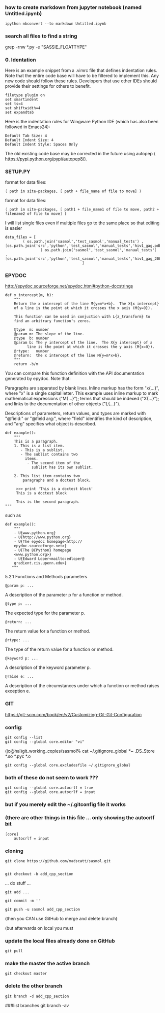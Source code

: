 
###  how to create markdown from jupyter notebook (named Untitled.ipynb)

    ipython nbconvert --to markdown Untitled.ipynb

###  search all files to find a string

grep -rnw *.py -e "SASSIE_FLOATTYPE" 


### 0. Identation

Here is an example snippet from a .vimrc file that defines indentation rules. Note that the entire code base will have to be filtered to implement this. Any new code should follow these rules. Developers that use other IDEs should provide their settings for others to benefit.

    filetype plugin on
    set smartindent
    set ts=4
    set shiftwidth=4
    set expandtab

Here is the indentation rules for Wingware Python IDE (which has also been followed in Emacs24):

    Default Tab Size: 4
    Default Indent Size: 4
    Default Indent Style: Spaces Only

The old existing code base may be corrected in the future using autopep ( https://pypi.python.org/pypi/autopep8/).

### SETUP.PY ###

format for data files:
  
    ( path in site-packages, [ path + file_name of file to move] )
format for data files:
  
    ( path in site-packages, [ path1 + file_name1 of file to move, path2 + filename2 of file to move] )

I will list single files even if multiple files go to the same place so that editing is easier

    data_files = [
            ( os.path.join('sasmol','test_sasmol','manual_tests') , [os.path.join('src','python','test_sasmol','manual_tests','hiv1_gag.pdb')]),
                    ( os.path.join('sasmol','test_sasmol','manual_tests') , [os.path.join('src','python','test_sasmol','manual_tests','hiv1_gag_200_frames.dcd')])
                                       ]

### EPYDOC


http://epydoc.sourceforge.net/epydoc.html#python-docstrings


    def x_intercept(m, b):
        """
        Return the x intercept of the line M{y=m*x+b}.  The X{x intercept}
        of a line is the point at which it crosses the x axis (M{y=0}).

        This function can be used in conjuction with L{z_transform} to
        find an arbitrary function's zeros.

        @type  m: number
        @param m: The slope of the line.
        @type  b: number
        @param b: The y intercept of the line.  The X{y intercept} of a
              line is the point at which it crosses the y axis (M{x=0}).
        @rtype:   number
        @return:  the x intercept of the line M{y=m*x+b}.
        """
        return -b/m

You can compare this function definition with the API documentation generated by epydoc. Note that:

Paragraphs are separated by blank lines.
Inline markup has the form "x{...}", where "x" is a single capital letter. This example uses inline markup to mark mathematical expressions ("M{...}"); terms that should be indexed ("X{...}"); and links to the documentation of other objects ("L{...}").

Descriptions of parameters, return values, and types are marked with "@field:" or "@field arg:", where "field" identifies the kind of description, and "arg" specifies what object is described.

    def example():
        """
        This is a paragraph.
        1. This is a list item.
           - This is a sublist.
           - The sublist contains two
             items.
              - The second item of the
                sublist has its own sublist.

        2. This list item contains two
            paragraphs and a doctest block.

         >>> print 'This is a doctest block'
         This is a doctest block

         This is the second paragraph.
    """

such as

    def example():
        """
        - U{www.python.org}
        - U{http://www.python.org}
        - U{The epydoc homepage<http://
        epydoc.sourceforge.net>}
        - U{The B{Python} homepage
        <www.python.org>}
        - U{Edward Loper<mailto:edloper@
        gradient.cis.upenn.edu>}
       """

5.2.1   Functions and Methods parameters

    @param p: ...
A description of the parameter p for a function or method. 

    @type p: ...
    
The expected type for the parameter p.

    @return: ...
    
The return value for a function or method.

    @rtype: ...
    
The type of the return value for a function or method.

    @keyword p: ...
    
A description of the keyword parameter p.

    @raise e: ...
    
A description of the circumstances under which a function or method raises exception e.



### GIT ###

https://git-scm.com/book/en/v2/Customizing-Git-Git-Configuration

### config:

    git config --list
    git config --global core.editor "vi"

(jc@hal)git_working_copies/sasmol% cat ~/.gitignore_global 
    *~
    .DS_Store
    *.so
    *.pyc
    *.o

    git config --global core.excludesfile ~/.gitignore_global 

### both of these do not seem to work ???

    git config --global core.autocrlf = true
    git config --global core.autocrlf = input

### but if you merely edit the ~/.gitconfig file it works
### (there are other things in this file ... only showing the autocrlf bit

    [core]
        autocrlf = input

### cloning


    git clone https://github.com/madscatt/sasmol.git


    git checkout -b add_cpp_section

... do stuff ...

    git add ...

    git commit -m ''

    git push -u sasmol add_cpp_section


(then you CAN use GitHub to merge and delete branch)

(but afterwards on local you must

### update the local files already done on GitHub
    git pull

### make the master the active branch
    git checkout master

### delete the other branch
    git branch -d add_cpp_section

###list branches
    git branch -av
     
